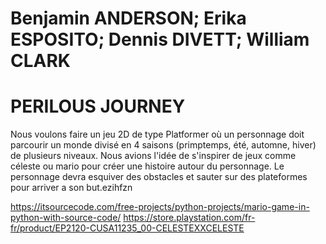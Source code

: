 # Benjamin ANDERSON; Erika ESPOSITO; Dennis DIVETT; William CLARK

# PERILOUS JOURNEY
Nous voulons faire un jeu 2D de type Platformer où un personnage doit parcourir un monde divisé en 4 saisons (primptemps, été, automne, hiver) de plusieurs niveaux. Nous avions l'idée de s'inspirer de jeux comme céleste ou mario pour créer une histoire autour du personnage. Le personnage devra esquiver des obstacles et sauter sur des plateformes pour arriver a son but.ezihfzn

https://itsourcecode.com/free-projects/python-projects/mario-game-in-python-with-source-code/
https://store.playstation.com/fr-fr/product/EP2120-CUSA11235_00-CELESTEXXCELESTE
